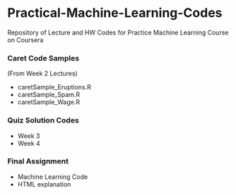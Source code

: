 # Practical-Machine-Learning-Codes
Repository of Lecture and HW Codes for Practice Machine Learning Course on Coursera

### Caret Code Samples 
(From Week 2 Lectures)
- caretSample_Eruptions.R	
- caretSample_Spam.R
- caretSample_Wage.R


### Quiz Solution Codes
- Week 3
- Week 4


### Final Assignment
- Machine Learning Code
- HTML explanation
